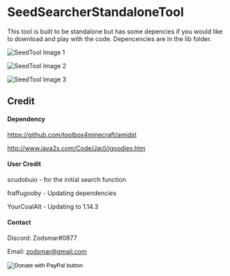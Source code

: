 # SeedSearcherStandaloneTool
This tool is built to be standalone but has some depencies if you would like to download and play with the code. Depencencies are in the lib folder. 

![SeedTool Image 1](https://imgur.com/j6Hi6be.png)

![SeedTool Image 2](https://imgur.com/8b6Rspy.png)

![SeedTool Image 3](https://i.imgur.com/fCgzNpv.png)

## Credit

#### Dependency
https://github.com/toolbox4minecraft/amidst

http://www.java2s.com/Code/Jar/j/jgoodies.htm

#### User Credit
scudobuio - for the initial search function

fraffugooby - Updating dependencies

YourCoalAlt - Updating to 1.14.3

#### Contact

Discord: Zodsmar#0877

Email: zodsmar@gmail.com

<form action="https://www.paypal.com/cgi-bin/webscr" method="post" target="_top">
<input type="hidden" name="cmd" value="_donations" />
<input type="hidden" name="business" value="W9E3YQAKQWC34" />
<input type="hidden" name="currency_code" value="CAD" />
<input type="image" src="https://www.paypalobjects.com/en_US/i/btn/btn_donateCC_LG.gif" border="0" name="submit" title="PayPal - The safer, easier way to pay online!" alt="Donate with PayPal button" />
<img alt="" border="0" src="https://www.paypal.com/en_CA/i/scr/pixel.gif" width="1" height="1" />
</form>
